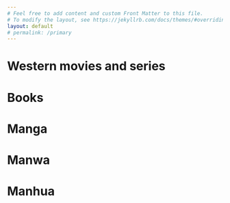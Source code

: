 ```yaml
---
# Feel free to add content and custom Front Matter to this file.
# To modify the layout, see https://jekyllrb.com/docs/themes/#overriding-theme-defaults
layout: default 
# permalink: /primary
---
```


# Western movies and series

# Books

# Manga

# Manwa

# Manhua